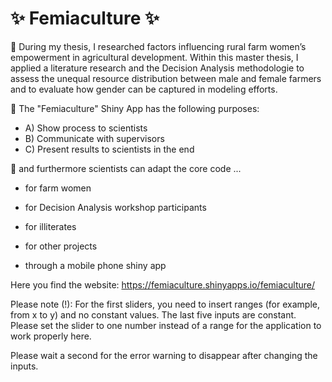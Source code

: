 # ✨ Femiaculture ✨
🌱 During my thesis, I researched factors influencing rural farm women’s empowerment in agricultural development.
Within this master thesis, I applied a literature research and the Decision Analysis methodologie to assess the unequal resource distribution between male and female farmers and to evaluate how gender can be captured in modeling efforts. 

💬 The "Femiaculture" Shiny App has the following purposes:

- A) Show process to scientists
- B) Communicate with supervisors
- C) Present results to scientists in the end

💬 and furthermore scientists can adapt the core code ...

- for farm women 
- for Decision Analysis workshop participants
- for illiterates
- for other projects

- through a mobile phone shiny app

Here you find the website: https://femiaculture.shinyapps.io/femiaculture/

Please note (!):
For the first sliders, you need to insert ranges (for example, from x to y) and no constant values.
The last five inputs are constant. Please set the slider to one number instead of a range for the application to work properly here.

Please wait a second for the error warning to disappear after changing the inputs.
